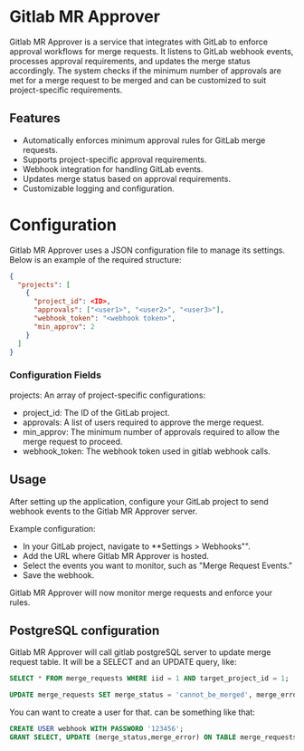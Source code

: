 # Gitlab MR Approver
Gitlab MR Approver is a service that integrates with GitLab to enforce approval workflows for merge requests. It listens to GitLab webhook events, processes approval requirements, and updates the merge status accordingly. The system checks if the minimum number of approvals are met for a merge request to be merged and can be customized to suit project-specific requirements.

## Features
- Automatically enforces minimum approval rules for GitLab merge requests.
- Supports project-specific approval requirements.
- Webhook integration for handling GitLab events.
- Updates merge status based on approval requirements.
- Customizable logging and configuration.

# Configuration

Gitlab MR Approver uses a JSON configuration file to manage its settings. Below is an example of the required structure:

```json
{
  "projects": [
    {
      "project_id": <ID>,
      "approvals": ["<user1>", "<user2>", "<user3>"],
      "webhook_token": "<webhook token>",
      "min_approv": 2
    }
  ]
}
```

### Configuration Fields

projects: An array of project-specific configurations:
- project_id: The ID of the GitLab project.
- approvals: A list of users required to approve the merge request.
- min_approv: The minimum number of approvals required to allow the merge request to proceed.
- webhook_token: The webhook token used in gitlab webhook calls.

## Usage

After setting up the application, configure your GitLab project to send webhook events to the Gitlab MR Approver server.

Example configuration:

- In your GitLab project, navigate to **Settings > Webhooks"".
- Add the URL where Gitlab MR Approver is hosted.
- Select the events you want to monitor, such as "Merge Request Events."
- Save the webhook.

Gitlab MR Approver will now monitor merge requests and enforce your rules.

## PostgreSQL configuration

Gitlab MR Approver will call gitlab postgreSQL server to update merge request table. It will be a SELECT and an UPDATE query, like:

```sql
SELECT * FROM merge_requests WHERE iid = 1 AND target_project_id = 1;

UPDATE merge_requests SET merge_status = 'cannot_be_merged', merge_error = 'Requires at least 2 approvals from [user1 user2].' WHERE iid = 1 AND target_project_id = 1;
```

You can want to create a user for that. can be something like that:

```sql
CREATE USER webhook WITH PASSWORD '123456';
GRANT SELECT, UPDATE (merge_status,merge_error) ON TABLE merge_requests TO webhook;
```
